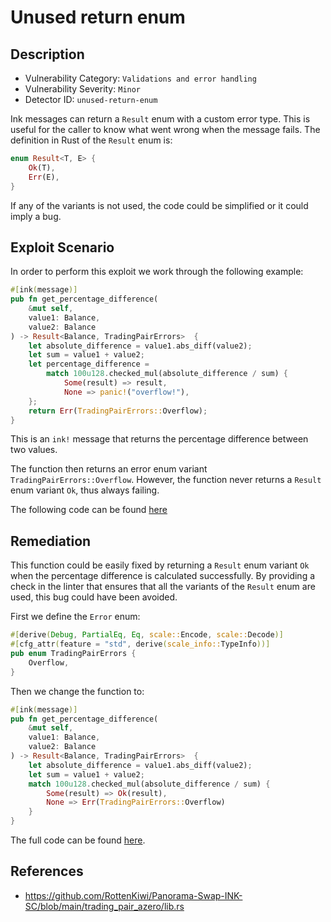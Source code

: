 # Unused return enum
## Description
- Vulnerability Category: `Validations and error handling`
- Vulnerability Severity: `Minor`
- Detector ID: `unused-return-enum`

Ink messages can return a `Result` enum with a custom error type. This is 
useful for the caller to know what went wrong when the message fails. The
definition in Rust of the `Result` enum is:

```rust
enum Result<T, E> {
    Ok(T),
    Err(E),
}
```

If any of the variants is not used, the code could be simplified or it could 
imply a bug.

## Exploit Scenario
In order to perform this exploit we work through the following example:

```rust
#[ink(message)]
pub fn get_percentage_difference(
    &mut self,
    value1: Balance,
    value2: Balance
) -> Result<Balance, TradingPairErrors>  {
    let absolute_difference = value1.abs_diff(value2);
    let sum = value1 + value2;
    let percentage_difference =
        match 100u128.checked_mul(absolute_difference / sum) {
            Some(result) => result,
            None => panic!("overflow!"),
    };
    return Err(TradingPairErrors::Overflow);
}
```

This is an `ink!` message that returns the percentage difference between two values.

The function then returns an error enum variant `TradingPairErrors::Overflow`.
However, the function never returns a `Result` enum variant `Ok`, thus always 
failing.

The following code can be found [here](vulnerable-example/lib.rs)

## Remediation
This function could be easily fixed by returning a `Result` enum variant `Ok`
when the percentage difference is calculated successfully. By providing a check in 
the linter that ensures that all the variants of the `Result` enum are used, this 
bug could have been avoided.

First we define the `Error` enum:

````rust
#[derive(Debug, PartialEq, Eq, scale::Encode, scale::Decode)]
#[cfg_attr(feature = "std", derive(scale_info::TypeInfo))]
pub enum TradingPairErrors {
    Overflow,
}
````

Then we change the function to:

```rust
#[ink(message)]
pub fn get_percentage_difference(
    &mut self,
    value1: Balance,
    value2: Balance
) -> Result<Balance, TradingPairErrors>  {
    let absolute_difference = value1.abs_diff(value2);
    let sum = value1 + value2;
    match 100u128.checked_mul(absolute_difference / sum) {
        Some(result) => Ok(result),
        None => Err(TradingPairErrors::Overflow)
    }
}
```

The full code can be found [here](remediated-example/lib.rs).


## References
- https://github.com/RottenKiwi/Panorama-Swap-INK-SC/blob/main/trading_pair_azero/lib.rs
